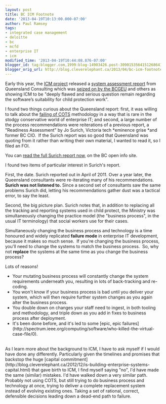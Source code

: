 ```yaml
---
layout: post
title: BC ICM Footnote
date: '2013-04-19T10:13:00.000-07:00'
author: Paul Ramsey
tags:
- integrated case management
- deloitte
- bc
- mcfd
- enterprise IT
- icm
modified_time: '2013-04-19T10:44:08.876-07:00'
blogger_id: tag:blogger.com,1999:blog-14903426.post-3090153564151268641
blogger_orig_url: http://blog.cleverelephant.ca/2013/04/bc-icm-footnote.html
---
```


Early this year, the [ICM project](http://www.integratedcasemanagement.gov.bc.ca/) released a [system assessment report](http://www.integratedcasemanagement.gov.bc.ca/documents/icm-mcfd-iar.pdf)&nbsp;from Queensland Consulting which was [seized on by the BCGEU](http://www.bcgeu.ca/ICM_interim_report_120124) and others as showing ICM to be "deeply flawed and serious question remain regarding the software’s suitability for child protection work".

I found two things curious about the Queensland report: first, it was willing to talk about the [failing of COTS](http://blog.cleverelephant.ca/2013/01/cots-uber-alles.html) methodology in a way that is rare in the stodgy conservative world of enterprise IT; and second, a large number of the process recommendations were reiterations of a previous report, a "Readiness Assessment" by Jo Surich, Victoria tech *eminence grise *and former BC CIO. &nbsp;If the Surich report was so good that Queensland was quoting from it rather than writing their own material, I wanted to read it, so I filed an FOI.

You can [read the full Surich report now](http://docs.openinfo.gov.bc.ca/D19070713A_Response_Package_CFD-2013-00140.PDF), on the BC open info site.

I found two items&nbsp;of particular interest&nbsp;in Surich's report.

First, the date. Surich reported out in April of 2011. Over a year later, the Queensland consultants were re-iterating many of his recommendations. **Surich was not listened to.**&nbsp;Since a second set of consultants saw the same problems Surich did, letting his recommendations gather dust was a tactical error, to say the least.

Second, the big picture plan. Surich notes that, in addition to replacing all the tracking and reporting systems used in child protect, the Ministry was simultaneously changing the practice model (the "business process", in the usual IT terminology) that social workers use for their cases.

Simultaneously changing the business process and technology is a time honoured and widely replicated **failure mode** in enterprise IT development, because it makes so much sense. &nbsp;If you're changing the business process, you'll need to change the systems to match the business process. &nbsp;So, why not **replace**&nbsp;the systems at the same time as you change the business process?

Lots of reasons!

<ul><li>Your mutating business process will constantly change the system requirements underneath you, resulting in lots of back-tracking and re-coding.&nbsp;</li><li>You won't know if your business process is bad until you deliver your system, which will then require further system changes as you again alter the business process.</li><li>You double down on changes your staff need to ingest, in both tooling and methodology, and triple down as you add in fixes to business process after deployment.</li><li>It's been done before, and it's led to some [epic, epic failures](http://spectrum.ieee.org/computing/software/who-killed-the-virtual-case-file/0).</li></ul><div><br />As I learn more about the background to ICM, I have to ask myself if I would have done any differently. Particularly given the timelines and promises that backstop the huge [capital commitment](http://blog.cleverelephant.ca/2012/12/is-building-enterprise-systems-capital.html) that gave birth to ICM, I find myself saying "no", I'd have made the same (similar) mistakes. I'd have walked down a very similar path. Probably not using COTS, but still trying to do business process and technology at once, trying to deliver a complete replacement system instead of evolving existing ones. Taking a set of rational, correct, defensible decisions leading down a dead-end path to failure.</div><div><br /></div>